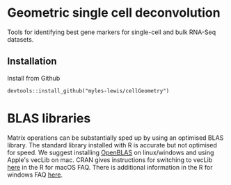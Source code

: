 # Geometric single cell deconvolution

Tools for identifying best gene markers for single-cell and bulk RNA-Seq datasets.

## Installation

Install from Github
```
devtools::install_github("myles-lewis/cellGeometry")
```

# BLAS libraries

Matrix operations can be substantially sped up by using an optimised BLAS 
library. The standard library installed with R is accurate but not optimised for 
speed. We suggest installing [OpenBLAS](https://www.openblas.net) on 
linux/windows and using Apple's vecLib on mac. CRAN gives instructions for 
switching to vecLib [here](https://cran.r-project.org/bin/macosx/RMacOSX-FAQ.html#Which-BLAS-is-used-and-how-can-it-be-changed_003f)
in the R for macOS FAQ. There is additional information in the R for windows FAQ
[here](https://cran.r-project.org/bin/windows/base/rw-FAQ.html#Can-I-use-a-fast-BLAS_003f).

